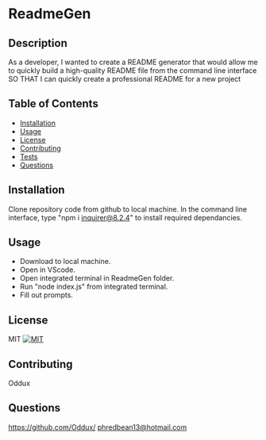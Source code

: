 # ReadmeGen
## Description
As a developer, I wanted to create a README generator that would allow me to quickly build a high-quality README file from the command line interface SO THAT I can quickly create a professional README for a new project

## Table of Contents
- [Installation](#installation)
- [Usage](#usage)
- [License](#license)
- [Contributing](#contributing)
- [Tests](#tests)
- [Questions](#questions) 

## Installation
Clone repository code from github to local machine. In the command line interface, type "npm i inquirer@8.2.4" to install required dependancies.

## Usage
* Download to local machine.
* Open in VScode.
* Open integrated terminal in ReadmeGen folder.
* Run "node index.js" from integrated terminal.
* Fill out prompts.

## License
MIT
[![MIT](https://img.shields.io/badge/license-MIT-blue.svg)](https://opensource.org/licenses/MIT)

## Contributing
Oddux

## Questions
https://github.com/Oddux/
phredbean13@hotmail.com